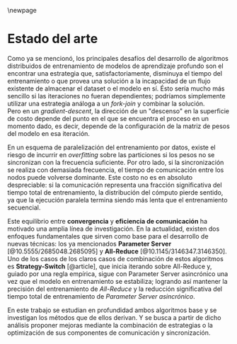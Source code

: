 \newpage
# Estado del arte
Como ya se mencionó, los principales desafíos del desarrollo de algoritmos distribuidos de entrenamiento de modelos de aprendizaje profundo son el encontrar una estrategia que, satisfactoriamente, disminuya el tiempo del entrenamiento o que provea una solución a la incapacidad de un flujo existente de almacenar el dataset o el modelo en sí. Ésto sería mucho más sencillo si las iteraciones no fueran dependientes; podríamos simplemente utilizar una estrategia análoga a un *fork-join* y combinar la solución.  
Pero en un *gradient-descent*, la dirección de un "descenso" en la superficie de costo depende del punto en el que se encuentra el proceso en un momento dado, es decir, depende de la configuración de la matriz de pesos del modelo en esa iteración.

En un esquema de paralelización del entrenamiento por datos, existe el riesgo de incurrir en *overfitting* sobre las particiones si los pesos no se sincronizan con la frecuencia suficiente. Por otro lado, si la sincronización se realiza con demasiada frecuencia, el tiempo de comunicación entre los nodos puede volverse dominante. Este costo no es en absoluto despreciable: si la comunicación representa una fracción significativa del tiempo total de entrenamiento, la distribución del cómputo pierde sentido, ya que la ejecución paralela termina siendo más lenta que el entrenamiento secuencial.  

Este equilibrio entre **convergencia** y **eficiencia de comunicación** ha motivado una amplia línea de investigación. En la actualidad, existen dos enfoques fundamentales que sirven como base para el desarrollo de nuevas técnicas: los ya mencionados **Parameter Server** [@10.5555/2685048.2685095] y **All-Reduce** [@10.1145/3146347.3146350].  
Uno de los casos de los claros casos de combinación de estos algoritmos es **Strategy-Switch** [@article], que inicia iterando sobre All-Reduce y, guiado por una regla empírica, sigue con Parameter Server asincrónico una vez que el modelo en entrenamiento se estabiliza; logrando así mantener la precisión del entrenamiento de *All-Reduce* y la reducción significativa del tiempo total de entrenamiento de *Parameter Server asincrónico*.  

<!-- strategy-switch abstract: "...This method initiates training under the All-Reduce system and, guided by an empirical rule, transitions to asynchronous Parameter Server training once the model stabilizes. Our experimental analysis demonstrates that we can achieve comparable accuracy to All-Reduce training but with significantly accelerated training." -->

En este trabajo se estudian en profundidad ambos algoritmos base y se investigan los métodos que de ellos derivan. Y se busca a partir de dicho análisis proponer mejoras mediante la combinación de estrategias o la optimización de sus componentes de comunicación y sincronización.
